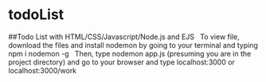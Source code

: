 # todoList
##Todo List with HTML/CSS/Javascript/Node.js and EJS
&nbsp;
To view file, download the files and install nodemon by going to your terminal and typing npm i nodemon -g
&nbsp;
Then, type nodemon app.js (presuming you are in the project directory) and go to your browser and type localhost:3000 or localhost:3000/work
